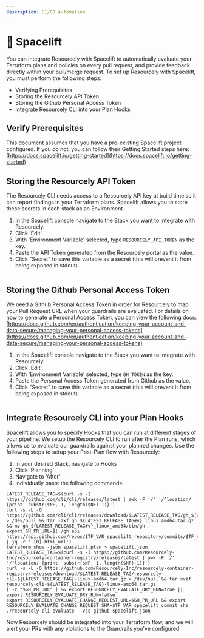 ```yaml
---
description: CI/CD Automation
---
```


# 🌌 Spacelift

You can integrate Resourcely with Spacelift to automatically evaluate your Terraform plans and policies on every pull request, and provide feedback directly within your pull/merge request. To set up Resourcely with Spacelift, you must perform the following steps:

* Verifying Prerequisites
* Storing the Resourcely API Token
* Storing the Github Personal Access Token
* Integrate Resourcely CLI into your Plan Hooks

## Verify Prerequisites

This document assumes that you have a pre-existing Spacelift project configured. If you do not, you can follow their Getting Started steps here: [https://docs.spacelift.io/getting-started](https://docs.spacelift.io/getting-started)

## Storing the Resourcely API Token

The Resourcely CLI needs access to a Resourcely API key at build time so it can report findings in your Terraform plans. Spacelift allows you to store these secrets in each stack as an Environment.

1. In the Spacelift console navigate to the Stack you want to integrate with Resourcely.
2. Click 'Edit'.
3. With 'Environment Variable' selected, type `RESOURCELY_API_TOKEN` as the key.
4. Paste the API Token generated from the Resourcely portal as the value.
5. Click "Secret" to save this variable as a secret (this will prevent it from being exposed in stdout).

<figure><img src="../../../.gitbook/assets/Screenshot 2024-02-08 at 3.43.09 PM.png" alt=""><figcaption></figcaption></figure>

## Storing the Github Personal Access Token

We need a Github Personal Access Token in order for Resourcely to map your Pull Request URL when your guardrails are evaluated. For details on how to generate a Personal Access Token, you can view the following docs: [https://docs.github.com/en/authentication/keeping-your-account-and-data-secure/managing-your-personal-access-tokens](https://docs.github.com/en/authentication/keeping-your-account-and-data-secure/managing-your-personal-access-tokens)

1. In the Spacelift console navigate to the Stack you want to integrate with Resourcely.
2. Click 'Edit'.
3. With 'Environment Variable' selected, type `GH_TOKEN` as the key.
4. Paste the Personal Access Token generated from Github as the value.
5. Click "Secret" to save this variable as a secret (this will prevent it from being exposed in stdout).

<figure><img src="../../../.gitbook/assets/Screenshot 2024-02-08 at 3.41.16 PM (1).png" alt=""><figcaption></figcaption></figure>

## Integrate Resourcely CLI into your Plan Hooks

Spacelift allows you to specify Hooks that you can run at different stages of your pipeline. We setup the Resourcely CLI to run after the Plan runs, which allows us to evaluate our guardrails against your planned changes. Use the following steps to setup your Post-Plan flow with Resourcely:

1. In your desired Stack, navigate to Hooks
2. Click 'Planning'
3. Navigate to 'After'
4. Individually paste the following commands:

```shellscript
LATEST_RELEASE_TAG=$(curl -s -I https://github.com/cli/cli/releases/latest | awk -F '/' '/^location/ {print  substr($NF, 1, length($NF)-1)}')
curl -s -L -O https://github.com/cli/cli/releases/download/$LATEST_RELEASE_TAG/gh_${LATEST_RELEASE_TAG#v}_linux_amd64.tar.gz > /dev/null && tar -zxf gh_${LATEST_RELEASE_TAG#v}_linux_amd64.tar.gz && mv gh_${LATEST_RELEASE_TAG#v}_linux_amd64/bin/gh .
export GH_PR_URL=$(./gh api https://api.github.com/repos/$TF_VAR_spacelift_repository/commits/$TF_VAR_spacelift_commit_sha/pulls | jq -r '.[0].html_url')
terraform show -json spacelift.plan > spacelift.json
LATEST_RELEASE_TAG=$(curl -s -I https://github.com/Resourcely-Inc/resourcely-container-registry/releases/latest | awk -F '/' '/^location/ {print  substr($NF, 1, length($NF)-1)}')
curl -s -L -O https://github.com/Resourcely-Inc/resourcely-container-registry/releases/download/$LATEST_RELEASE_TAG/resourcely-cli-${LATEST_RELEASE_TAG}-linux-amd64.tar.gz > /dev/null && tar xvzf resourcely-cli-${LATEST_RELEASE_TAG}-linux-amd64.tar.gz
[ -z "$GH_PR_URL" ] && export RESOURCELY_EVALUATE_DRY_RUN=true || export RESOURCELY_EVALUATE_DRY_RUN=false
export RESOURCELY_EVALUATE_CHANGE_REQUEST_URL=$GH_PR_URL && export RESOURCELY_EVALUATE_CHANGE_REQUEST_SHA=$TF_VAR_spacelift_commit_sha
./resourcely-cli evaluate --vcs github spacelift.json
```

Now Resourcely should be integrated into your Terraform flow, and we will alert your PRs with any violations to the Guardrails you've configured.
